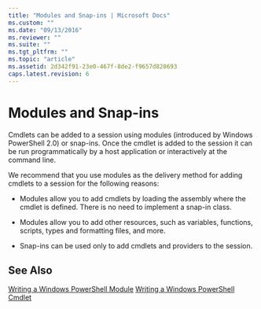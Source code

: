 ```yaml
---
title: "Modules and Snap-ins | Microsoft Docs"
ms.custom: ""
ms.date: "09/13/2016"
ms.reviewer: ""
ms.suite: ""
ms.tgt_pltfrm: ""
ms.topic: "article"
ms.assetid: 2d342f91-23e0-467f-8de2-f9657d820693
caps.latest.revision: 6
---
```

# Modules and Snap-ins
Cmdlets can be added to a session using modules (introduced by Windows PowerShell 2.0) or snap-ins. Once the cmdlet is added to the session it can be run programmatically by a host application or interactively at the command line.

 We recommend that you use modules as the delivery method for adding cmdlets to a session for the following reasons:

-   Modules allow you to add cmdlets by loading the assembly where the cmdlet is defined. There is no need to implement a snap-in class.

-   Modules allow you to add other resources, such as variables, functions, scripts, types and formatting files, and more.

-   Snap-ins can be used only to add cmdlets and providers to the session.

## See Also
 [Writing a Windows PowerShell Module](../module/writing-a-windows-powershell-module.md)
 [Writing a Windows PowerShell Cmdlet](./writing-a-windows-powershell-cmdlet.md)
